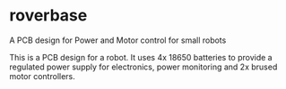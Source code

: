 # roverbase
A PCB design for Power and Motor control for small robots

This is a PCB design for a robot. It uses 4x 18650 batteries to provide a regulated power supply for electronics, power monitoring and 2x brused motor controllers.
